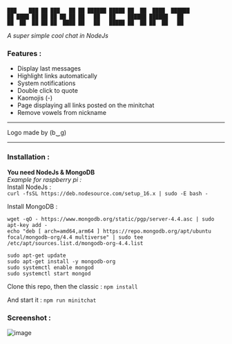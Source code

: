 ```
███    ███ ██ ███   ██ ██ ██████ █████ ██  ██  ████  ██████
██ ████ ██ ██ ██ ██ ██ ██   ██   ██    ██████ ██████   ██  
██  ██  ██ ██ ██  ████ ██   ██   █████ ██  ██ ██  ██   ██  
``` 

_A super simple cool chat in NodeJs_

### Features : 
- Display last messages 
- Highlight links automatically
- System notifications 
- Double click to quote
- Kaomojis (*-*) 
- Page displaying all links posted on the minitchat
- Remove vowels from nickname

---

Logo made by (b‿g) 

---

### Installation :   
**You need NodeJs & MongoDB**   
_Example for raspberry pi :_    
Install NodeJs :    
`curl -fsSL https://deb.nodesource.com/setup_16.x | sudo -E bash -` 

Install MongoDB :   
``` 
wget -qO - https://www.mongodb.org/static/pgp/server-4.4.asc | sudo apt-key add -
echo "deb [ arch=amd64,arm64 ] https://repo.mongodb.org/apt/ubuntu focal/mongodb-org/4.4 multiverse" | sudo tee /etc/apt/sources.list.d/mongodb-org-4.4.list

sudo apt-get update
sudo apt-get install -y mongodb-org
sudo systemctl enable mongod
sudo systemctl start mongod
```
Clone this repo, then the classic : 
`npm install`

And start it : 
`npm run minitchat`


### Screenshot :
![image](https://user-images.githubusercontent.com/56537238/151720109-36a0fca6-2541-496a-90a4-7f622e8e8142.png)
